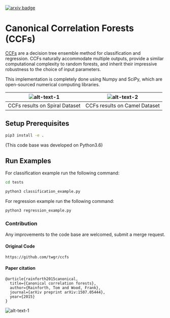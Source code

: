 [![arxiv badge](https://img.shields.io/badge/arXiv-1507.05444-red)](https://arxiv.org/abs/1507.05444)

# Canonical Correlation Forests (CCFs)

[CCFs](https://arxiv.org/abs/1507.05444) are a decision tree ensemble method for classification and regression. CCFs naturally
accommodate multiple outputs, provide a similar computational complexity to random forests,
and inherit their impressive robustness to the choice of input parameters.

This implementation is completely done using Numpy and SciPy, which are open-sourced
numerical computing libraries.

| ![alt-text-1](./results/spiral_c.png "CCFs results on Spiral Dataset")  | ![alt-text-2](./results/camel_c.png "CCFs results on Camel Dataset") |
|:---:|:---:|
| CCFs results on Spiral Dataset | CCFs results on Camel Dataset |

## Setup Prerequisites
```bash
pip3 install -e .
```

(This code base was developed on Python3.6)

## Run Examples

For classification example run the following command:
```bash
cd tests

python3 classification_example.py
```

For regression example run the following command:
```bash
python3 regression_example.py
```

### Contribution
Any improvements to the code base are welcomed, submit a merge request.


#### Original Code

```
https://github.com/twgr/ccfs
```

#### Paper citation
```
@article{rainforth2015canonical,
  title={Canonical correlation forests},
  author={Rainforth, Tom and Wood, Frank},
  journal={arXiv preprint arXiv:1507.05444},
  year={2015}
}
```

![alt-text-1](./logo/plai.jpeg "PLAI-LAB")
